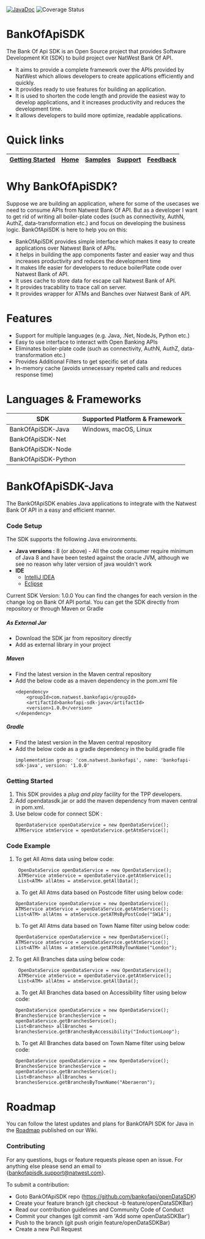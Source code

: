 [![JavaDoc](https://img.shields.io/badge/javadoc-reference-blue.svg)](https://htmlpreview.github.io/?https://github.com/dheerajrinku93/OpenDataSDKDocs/blob/main/javaDocs/index.html)
![Coverage Status](https://s3.amazonaws.com/assets.coveralls.io/badges/coveralls_85.svg)

# BankOfApiSDK
The Bank Of Api SDK is an Open Source project that provides Software Development Kit (SDK) to build project over NatWest Bank Of API.

- It aims to provide a complete framework over the APIs provided by NatWest which allows developers to create applications efficiently and quickly.
- It provides ready to use features for building an application.
- It is used to shorten the code length and provide the easiest way to develop applications, and it increases productivity and reduces the development time.
- It allows developers to build more optimize, readable applications.

# Quick links

| [Getting Started](README.md#Getting-Started) | [Home](https://github.com/dheerajrinku93/OpenDataSDKDocs/wiki) | [Samples](https://github.com/dheerajrinku93/OpenDataSDK-Samples) | [Support](README.md#) | [Feedback](https://forms.office.com/Pages/ResponsePage.aspx?id=Wq6idgCfa0-V7V0z13xNYZ7nnvAosjxDh7243hA8A6lUOUZSTDA4OTYyQlZXTU00UzNTQ1JFNDkzUS4u) |
| --- | --- | --- | --- | --- |

# Why BankOfApiSDK?
Suppose we are building an application, where for some of the usecases we need to consume APIs from Natwest Bank Of API. But as a developer I want to get rid of writing all boiler-plate codes (such as connectivity, AuthN, AuthZ, data-transformation etc.) and focus on developing the business logic. BankOfApiSDK is here to help you on this:

- BankOfApiSDK provides simple interface which makes it easy to create applications over Natwest Bank of APIs.
- it helps in building the app components faster and easier way and thus  increases productivity and reduces the development time
- It makes life easier for developers to reduce boilerPlate code over Natwest Bank of API.
- It uses cache to store data for escape call Natwest Bank of API.
- It provides tracability to trace call on server.
- It provides wrapper for ATMs and Banches over Natwest Bank of API.

# Features
- Support for multiple languages (e.g. Java, .Net, NodeJs, Python etc.)
- Easy to use interface to interact with Open Banking APIs
- Eliminates boiler-plate code (such as connectivity, AuthN, AuthZ, data-transformation etc.)
- Provides Additional Filters to get specific set of data
- In-memory cache (avoids unnecessary repeted calls and reduces response time)

# Languages & Frameworks
| SDK   | Supported Platform & Framework |
|   --- |    ------     |
|   BankOfApiSDK-Java  | Windows, macOS, Linux  |
|   BankOfApiSDK-Net   |     |
|   BankOfApiSDK-Node  |     |
|   BankOfApiSDK-Python|     |

# BankOfApiSDK-Java
The BankOfApiSDK enables Java applications to integrate with the Natwest Bank Of API in a easy and efficient manner.
<!--
### Methods
- **Generic Methods**
    ```
    - getAllData()
    ```
- **ATM Interface**
    ```
    - getATMsByFilter() 
    - getATMsByLocation()
    - getATMsByAccessibility()
    - getATMsByPostCode()
    - getATMsByTownName()
    ```
- **Branch Interface**
    ```
    - getBranchesByFilter()
    - getBranchesByLocation()
    - getBranchesByAccessibility()
    - getBranchesByPostCode()
    - getBranchesByTownName()
    ```
- **Product Interface**
    ```
    - BCA
        - getBCAByFilter()
        - getBCAByFeeCategory()
        - getBCAByFeeType()
        - getBCAByMarketingState()
    - CCA
        - getCCAByFilter()
        - getCCAByFeeCategory()
        - getCCAByFeeType()
        - getCCAByMarketingState()
    - PCA
        - getPCAByFilter()
        - getPCAByFeeCategory()
        - getPCAByFeeType()
        - getPCAByMarketingState()
    - SME
        - getSMEByFilter()
        - getSMEByMarketingState()
    ```
- **Metrics Interface**
  ```
  - PCA
      - getMetricsPCAByFilter()
      - getMetricsPCAByMatterMethodType()
      - getMetricsPCAByMatterType()
  - BCA
      - getMetricsBCAByFilter()
      - getMetricsBCAByMatterMethodType()
      - getMetricsBCAByMatterType()
  ```
-->
### Code Setup
The SDK supports the following  Java environments.
- **Java versions :** 8 (or above) - All the code consumer require minimum of Java 8 and have been tested against the oracle JVM, although we see no reason why later version of java wouldn't work
- **IDE**
  - [IntelliJ IDEA](https://www.jetbrains.com/idea/download/#section=windows)
  - [Eclipse](https://www.eclipse.org/downloads/)

Current SDK Version: 1.0.0
You can find the changes for each version in the change log on Bank Of API portal.
You can get the SDK  directly from repository or through Maven or Gradle

##### As External Jar
- Download the SDK jar from repository directly
- Add as external library in your project

##### Maven
- Find the latest version in the Maven central repository
- Add the below code as a maven dependency in the pom.xml file
    ```
    <dependency>
        <groupId>com.natwest.bankofapi</groupId>
        <artifactId>bankofapi-sdk-java</artifactId>
        <version>1.0.0</version>
    </dependency>
    ```

##### Gradle
- Find the latest version in the Maven central repository
- Add the below code as a gradle dependency in the build.gradle file
    ```
    implementation group: 'com.natwest.bankofapi', name: 'bankofapi-sdk-java', version: '1.0.0'
    ```

### Getting Started

1. This SDK provides a _plug and play_ facility for the TPP developers.
2. Add opendatasdk.jar or add the maven dependency from maven central in pom.xml.
3. Use below code for connect SDK :
    ```
    OpenDataService openDataService = new OpenDataService();
    ATMService atmService = openDataService.getAtmService();
    ```
<!--   
# SDK example setup

 ### Preliminary Steps
  1. Create your application, where will you use this SDK.
  2. Download the SDK jar from repository directly and add in your application or add the maven dependency from maven central in pom.xml.
-->

 ### Code Example

1. To get All Atms data using below code:
   ```
    OpenDataService openDataService = new OpenDataService();
    ATMService atmService = openDataService.getAtmService();
    List<ATM> allAtms = atmService.getAllData();
    ```
      a. To get All Atms data based on Postcode filter using below code:
      ```
      OpenDataService openDataService = new OpenDataService();
      ATMService atmService = openDataService.getAtmService();
      List<ATM> allAtms = atmService.getATMsByPostCode("SW1A");
     ```
        
      b. To get All Atms data based on Town Name filter using below code:
      ```
      OpenDataService openDataService = new OpenDataService();
      ATMService atmService = openDataService.getAtmService();
      List<ATM> allAtms = atmService.getATMsByTownName("London");
     ```
2. To get All Branches data using below code:
   ```
    OpenDataService openDataService = new OpenDataService();
    ATMService atmService = openDataService.getAtmService();
    List<ATM> allAtms = atmService.getAllData();
    ```
   a. To get All Branches data based on Accessibility filter using below code:
      ```
      OpenDataService openDataService = new OpenDataService();
      BranchesService branchesService = openDataService.getBranchesService();
      List<Branches> allBranches = branchesService.getBranchesByAccessibility("InductionLoop");
     ```

   b. To get All Branches data based on Town Name filter using below code:
      ```
      OpenDataService openDataService = new OpenDataService();
      BranchesService branchesService = openDataService.getBranchesService();
      List<Branches> allBranches = branchesService.getBranchesByTownName("Aberaeron");
     ```

# Roadmap

You can follow the latest updates and plans for BankOfAPI SDK for Java in the [Roadmap](https://github.com/dheerajrinku93/OpenDataSDKDocs/wiki#roadmap) published on our Wiki.

### Contributing

For any questions, bugs or feature requests please open an issue. For anything else please send an email to {bankofapisdk.support@natwest.com}.

To submit a contribution:

- Goto BankOfApiSDK repo (https://github.com/bankofapi/openDataSDK)
- Create your feature branch (git checkout -b feature/openDataSDKBar)
- Read our contribution guidelines and Community Code of Conduct
- Commit your changes (git commit -am 'Add some openDataSDKBar')
- Push to the branch (git push origin feature/openDataSDKBar)
- Create a new Pull Request

